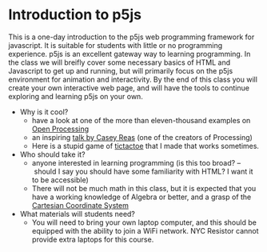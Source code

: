 # Introduction to p5js 
This is a one-day introduction to the p5js web programming framework for javascript. It is suitable for students with little or no programming experience. p5js is an excellent gateway way to learning programming. In the class we will breifly cover some necessary basics of HTML and Javascript to get up and running, but will primarily focus on the p5js environment for animation and interactivity. By the end of this class you will create your own interactive web page, and will have the tools to continue exploring and learning p5js on your own.

* Why is it cool? 
	* have a look at one of the more than eleven-thousand examples on [Open Processing](https://www.openprocessing.org/browse#) 
	* an inspiring [talk by Casey Reas](https://vimeo.com/45851523) (one of the creators of Processing)
	* Here is a stupid game of [tictactoe](http://tictactoe.pink) that I made that works sometimes.
* Who should take it?
	* anyone interested in learning programming (is this too broad? – should I say you should have some familiarity with HTML? I want it to be accessible)
	* There will not be much math in this class, but it is expected that you have a working knowledge of Algebra or better, and a grasp of the [Cartesian Coordinate System](https://en.wikipedia.org/wiki/Cartesian_coordinate_system)
* What materials will students need?
	* You will need to bring your own laptop computer, and this should be equipped with the ability to join a WiFi network. NYC Resistor cannot provide extra laptops for this course. 

